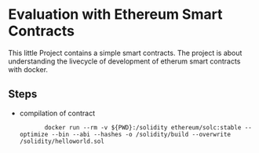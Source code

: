 # Evaluation with Ethereum Smart Contracts 


This little Project contains a simple smart contracts. The project is about understanding the livecycle of development of etherum smart contracts with docker.

## Steps

   - compilation of contract

     ```shell
            docker run --rm -v ${PWD}:/solidity ethereum/solc:stable --optimize --bin --abi --hashes -o /solidity/build --overwrite /solidity/helloworld.sol
     ```

